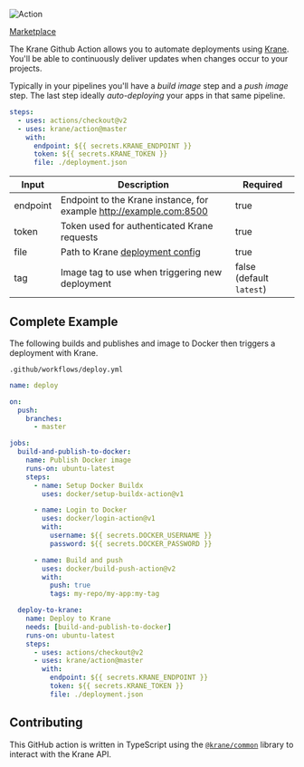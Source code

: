 ![Action](https://user-images.githubusercontent.com/21694364/103450363-49f2ae80-4c83-11eb-82a9-7fcbb8a2f4d0.png)

[Marketplace](https://github.com/marketplace/actions/krane)

The Krane Github Action allows you to automate deployments using [Krane](https://krane.sh). You'll be able to continuously deliver updates when changes occur to your projects.

Typically in your pipelines you'll have a _build image_ step and a _push image_ step. The last step ideally _auto-deploying_ your apps in that same pipeline.

```yml
steps:
  - uses: actions/checkout@v2
  - uses: krane/action@master
    with:
      endpoint: ${{ secrets.KRANE_ENDPOINT }}
      token: ${{ secrets.KRANE_TOKEN }}
      file: ./deployment.json
```

| Input    | Description                                                                             | Required                 |
| -------- | --------------------------------------------------------------------------------------- | ------------------------ |
| endpoint | Endpoint to the Krane instance, for example http://example.com:8500                     | true                     |
| token    | Token used for authenticated Krane requests                                             | true                     |
| file     | Path to Krane [deployment config](https://www.krane.sh/#/docs/deployment)               | true                     |
| tag      | Image tag to use when triggering new deployment                                         | false (default `latest`) |

## Complete Example

The following builds and publishes and image to Docker then triggers a deployment with Krane.

`.github/workflows/deploy.yml`

```yml
name: deploy

on:
  push:
    branches:
      - master

jobs:
  build-and-publish-to-docker:
    name: Publish Docker image
    runs-on: ubuntu-latest
    steps:
      - name: Setup Docker Buildx
        uses: docker/setup-buildx-action@v1

      - name: Login to Docker
        uses: docker/login-action@v1
        with:
          username: ${{ secrets.DOCKER_USERNAME }}
          password: ${{ secrets.DOCKER_PASSWORD }}

      - name: Build and push
        uses: docker/build-push-action@v2
        with:
          push: true
          tags: my-repo/my-app:my-tag

  deploy-to-krane:
    name: Deploy to Krane
    needs: [build-and-publish-to-docker]
    runs-on: ubuntu-latest
    steps:
      - uses: actions/checkout@v2
      - uses: krane/action@master
        with:
          endpoint: ${{ secrets.KRANE_ENDPOINT }}
          token: ${{ secrets.KRANE_TOKEN }}
          file: ./deployment.json
```

## Contributing

This GitHub action is written in TypeScript using the [`@krane/common`](https://github.com/krane/common) library to interact with the Krane API.
